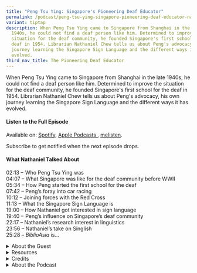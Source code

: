 ```yaml
---
title: "Peng Tsu Ying: Singapore's Pioneering Deaf Educator"
permalink: /podcast/peng-tsu-ying-singapore-pioneering-deaf-educator-nathaniel-chew/
variant: tiptap
description: When Peng Tsu Ying came to Singapore from Shanghai in the late
  1940s, he could not find a deaf person like him. Determined to improve the
  situation for the deaf community, he founded Singapore's first school for the
  deaf in 1954. Librarian Nathaniel Chew tells us about Peng's advocacy, his own
  journey learning the Singapore Sign Language and the different ways it has
  evolved.
third_nav_title: The Pioneering Deaf Educator
---
```

<p>When Peng Tsu Ying came to Singapore from Shanghai in the late 1940s,
he could not find a deaf person like him. Determined to improve the situation
for the deaf community, he founded Singapore's first school for the deaf
in 1954. Librarian Nathaniel Chew tells us about Peng's advocacy, his own
journey learning the Singapore Sign Language and the different ways it
has evolved.</p>
<h4><strong>Listen to the Full Episode</strong></h4>
<p>Available on: <a href="https://open.spotify.com/show/66PYiIthr1KqQhJ82XH4DN" rel="noopener nofollow" target="_blank"><u>Spotify</u></a>,
<a href="https://podcasts.apple.com/us/podcast/biblioasia/id1688142751" rel="noopener nofollow" target="_blank"><u>Apple Podcasts </u>
</a>, <a href="https://www.melisten.sg/podcast/playlist/BiblioAsia+-2115156" rel="noopener nofollow" target="_blank"><u>melisten</u></a>.</p>
<p>Subscribe to get notified when the next episode drops.</p>
<h4><strong>What Nathaniel Talked About</strong></h4>
<p>02:13 –  Who Peng Tsu Ying was
<br>04:07 – What Singapore was like for the deaf community before WWII
<br>05:34 – How Peng started the first school for the deaf
<br>07:42 – Peng’s foray into car racing
<br>10:12 – Joining forces with the Red Cross
<br>11:13 – What the Singapore Sign Language is
<br>19:00 – How Nathaniel got interested in sign language
<br>19:40 –  Peng’s influence on Singapore’s deaf community
<br>22:17 – Nathaniel’s research interest in linguistics
<br>23:56 – Nathaniel’s take on Singlish
<br>25:28 – <em>BiblioAsia </em>is…</p>
<p></p>
<div data-type="detailGroup" class="isomer-accordion isomer-accordion-white">
<details class="isomer-details">
<summary>About the Guest</summary>
<div data-type="detailsContent" class="isomer-details-content">
<p>Nathaniel Chew&nbsp;is a librarian with the National Library Singapore.
He works with the Singapore and Southeast Asia Collection, and his research
interests lie at the intersection of language and society.</p>
</div>
</details>
<details class="isomer-details">
<summary>Resources</summary>
<div data-type="detailsContent" class="isomer-details-content">
<p>Rosxalynd Liu and Nathaniel Chew, “<a href="https://biblioasia.nlb.gov.sg/vol-21/issue-1/apr-jun-2025/deaf-education-singapore-sign-language/" rel="noopener noreferrer nofollow" target="_blank">Signs of Progress: Deaf Education in Singapore</a>,” <em>BiblioAsia</em> 21,
no. 1.</p>
<p>&nbsp;</p>
<p>Singapore Association for the Deaf, <em><a href="https://eservice.nlb.gov.sg/redir/itemdetails?bid=205251246" rel="noopener noreferrer nofollow" target="_blank">Basic Singapore Sign Language (SgSL), Level 1 Course</a></em> (Singapore:
Singapore Association for the Deaf, 2020).</p>
</div>
</details>
<details class="isomer-details">
<summary>Credits</summary>
<div data-type="detailsContent" class="isomer-details-content">
<p>This episode of BiblioAsia+ was hosted by Jimmy Yap and produced by Soh
Gek Han. Sound engineering was done by Doppler Soundlab. The background
music “Di Tanjong Katong” was composed by Osman Ahmad and performed by&nbsp;Chords
Haven. Special thanks to Natheniel for coming on the show.</p>
</div>
</details>
<details class="isomer-details">
<summary>About the Podcast</summary>
<div data-type="detailsContent" class="isomer-details-content">
<p>BiblioAsia+ is a podcast about Singapore history by the National Library
of Singapore.</p>
</div>
</details>
</div>
<p></p>
<p></p>